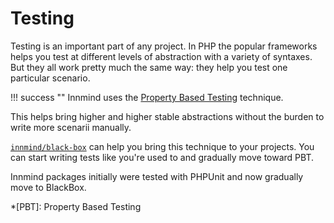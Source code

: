 # Testing

Testing is an important part of any project. In PHP the popular frameworks helps you test at different levels of abstraction with a variety of syntaxes. But they all work pretty much the same way: they help you test one particular scenario.

!!! success ""
    Innmind uses the [Property Based Testing](property-based-testing.md) technique.

This helps bring higher and higher stable abstractions without the burden to write more scenarii manually.

[`innmind/black-box`](blackbox.md) can help you bring this technique to your projects. You can start writing tests like you're used to and gradually move toward PBT.

Innmind packages initially were tested with PHPUnit and now gradually move to BlackBox.

*[PBT]: Property Based Testing
